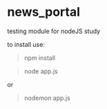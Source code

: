 # news_portal
testing module for nodeJS study

to install use:

> npm install

> node app.js 

or 

> nodemon app.js

